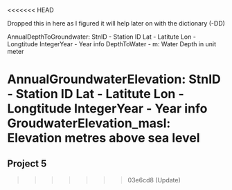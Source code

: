 <<<<<<< HEAD

Dropped this in here as I figured it will help later on with the dictionary (-DD)

AnnualDepthToGroundwater:
StnID - Station ID
Lat - Latitute
Lon - Longtitude
IntegerYear - Year info
DepthToWater - m: Water Depth in unit meter


AnnualGroundwaterElevation:
StnID - Station ID
Lat - Latitute
Lon - Longtitude
IntegerYear - Year info
GroudwaterElevation_masl: Elevation metres above sea level
=======
## Project 5
>>>>>>> 03e6cd8 (Update)
